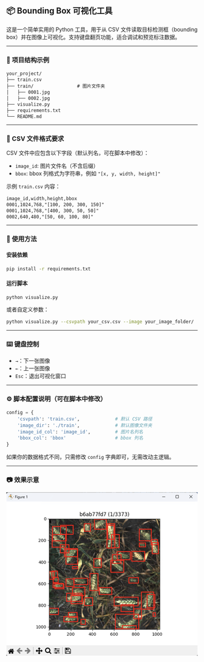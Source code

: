 ## 📦 Bounding Box 可视化工具

这是一个简单实用的 Python 工具，用于从 CSV 文件读取目标检测框（bounding box）并在图像上可视化。支持键盘翻页功能，适合调试和预览标注数据。

---

### 📁 项目结构示例

```
your_project/
├── train.csv
├── train/                # 图片文件夹
│   ├── 0001.jpg
│   ├── 0002.jpg
├── visualize.py
├── requirements.txt
└── README.md
```

---

### 📄 CSV 文件格式要求

CSV 文件中应包含以下字段（默认列名，可在脚本中修改）：

* `image_id`: 图片文件名（不含后缀）
* `bbox`: bbox 列格式为字符串，例如 `"[x, y, width, height]"`

示例 `train.csv` 内容：

```csv
image_id,width,height,bbox
0001,1024,768,"[100, 200, 300, 150]"
0001,1024,768,"[400, 300, 50, 50]"
0002,640,480,"[50, 60, 100, 80]"
```

---

### 🚀 使用方法

#### 安装依赖

```bash
pip install -r requirements.txt
```

#### 运行脚本

```bash
python visualize.py
```

或者自定义参数：

```bash
python visualize.py --csvpath your_csv.csv --image your_image_folder/
```

---

### ⌨️ 键盘控制

* `→`：下一张图像
* `←`：上一张图像
* `Esc`：退出可视化窗口

---

### ⚙️ 脚本配置说明（可在脚本中修改）

```python
config = {
    'csvpath': 'train.csv',             # 默认 CSV 路径
    'image_dir': './train',             # 默认图像文件夹
    'image_id_col': 'image_id',         # 图片名列名
    'bbox_col': 'bbox'                  # bbox 列名
}
```

如果你的数据格式不同，只需修改 `config` 字典即可，无需改动主逻辑。

---

### 📷 效果示意

![example](./example.png)

